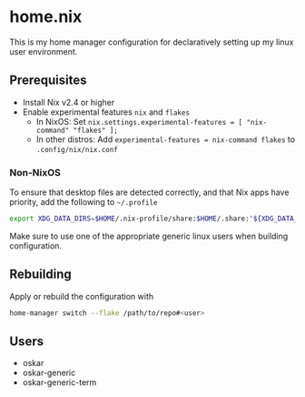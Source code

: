 # home.nix

This is my home manager configuration for declaratively setting up my linux user environment.

## Prerequisites

- Install Nix v2.4 or higher
- Enable experimental features `nix` and `flakes`
  - In NixOS: Set `nix.settings.experimental-features = [ "nix-command" "flakes" ];`
  - In other distros: Add `experimental-features = nix-command flakes` to `.config/nix/nix.conf` 

### Non-NixOS

To ensure that desktop files are detected correctly, and that Nix apps have priority,
add the following to `~/.profile`

```sh
export XDG_DATA_DIRS=$HOME/.nix-profile/share:$HOME/.share:"${XDG_DATA_DIRS:-/usr/local/share/:/usr/share/}"
```

Make sure to use one of the appropriate generic linux users when building configuration.

## Rebuilding

Apply or rebuild the configuration with

```sh
home-manager switch --flake /path/to/repo#<user>
```

## Users

- oskar
- oskar-generic
- oskar-generic-term

